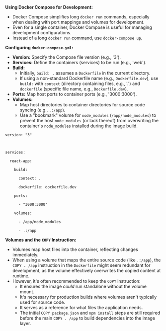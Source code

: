 

**Using Docker Compose for Development:**

- Docker Compose simplifies long `docker run` commands, especially when dealing with port mappings and volumes for development.
- Even for a single container, Docker Compose is useful for managing development configurations.
- Instead of a long `docker run` command, use `docker-compose up`.

**Configuring `docker-compose.yml`:**

- **Version:** Specify the Compose file version (e.g., '3').
- **Services:** Define the containers (services) to be run (e.g., 'web').
- **Build:**
    - Initially, `build: .` assumes a `Dockerfile` in the current directory.
    - If using a non-standard Dockerfile name (e.g., `Dockerfile.dev`), use `build:` with `context` (directory containing files, e.g., '.') and `dockerfile` (specific file name, e.g., `Dockerfile.dev`).
- **Ports:** Map host ports to container ports (e.g., '3000:3000').
- **Volumes:**
    - Map host directories to container directories for source code syncing (e.g., `.:/app`).
    - Use a "bookmark" volume for `node_modules` (`/app/node_modules`) to prevent the host `node_modules` (or lack thereof) from overwriting the container's `node_modules` installed during the image build.

```docker-compose
version: "3"

  

services:

  react-app:

    build:

      context: .

      dockerfile: dockerfile.dev

    ports:

      - "3000:3000"

    volumes:

      - /app/node_modules

      - .:/app
```

**Volumes and the `COPY` Instruction:**

- Volumes map host files into the container, reflecting changes immediately.
- When using a volume that maps the entire source code (like `.:/app`), the `COPY . /app` instruction in the `Dockerfile` might seem redundant for development, as the volume effectively overwrites the copied content at runtime.
- However, it's often recommended to keep the `COPY` instruction:
    - It ensures the image _could_ run standalone without the volume mount.
    - It's necessary for production builds where volumes aren't typically used for source code.
    - It serves as a reference for what files the application needs.
    - The initial `COPY package.json` and `npm install` steps are still required before the main `COPY . /app` to build dependencies into the image layer.